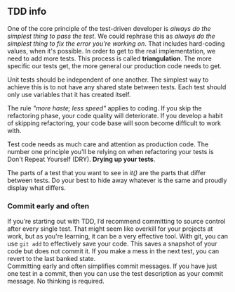 ## TDD info

One of the core principle of the test-driven developer is *always do the simplest thing to pass the test*.
We could rephrase this as *always do the simplest thing to fix the error you're working on*.
That includes hard-coding values, when it's possible. In order to get to the real implementation, we need to add
more tests. This process is called **triangulation**. The more specific our tests get, the more general our
production code needs to get.

Unit tests should be independent of one another. The simplest way to achieve this is to not have any shared state
between tests. Each test should only use variables that it has created itself.

The rule *"more haste; less speed"* applies to coding. If you skip the refactoring phase, your code quality will
deteriorate. If you develop a habit of skipping refactoring, your code base will soon become difficult to work with.

Test code needs as much care and attention as production code. The number one principle you'll be relying on when
refactoring your tests is Don't Repeat Yourself (DRY). **Drying up your tests**.

The parts of a test that you want to see in *it()* are the parts that differ between tests. Do your best to hide away
whatever is the same and proudly display what differs.

### Commit early and often
If you’re starting out with TDD, I’d recommend committing to source control after every single test.
That might seem like overkill for your projects at work, but as you're learning, it can be a very effective tool.
With git, you can use `git add` to effectively save your code. This saves a snapshot of your code but does not commit it.
If you make a mess in the next test, you can revert to the last banked state. \
Committing early and often simplifies commit messages. If you have just one test in a commit, then you can use the test
description as your commit message. No thinking is required.
